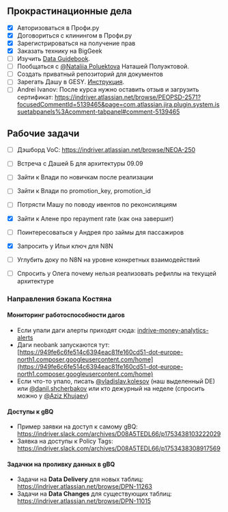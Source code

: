 ## Прокрастинационные дела
- [x] Авторизоваться в Профи.ру
- [x] Договориться с клинингом в Профи.ру
- [x] Зарегистрироваться на получение прав
- [x] Заказать технику на BigGeek
- [ ] Изучить [Data Guidebook](https://platform.indrive.dev/docs/data-guidebook/main?path=/Getting+Started/README.md).
- [ ] Пообщаться с [@Nataliia Poluektova](https://indriver.slack.com/team/U04B9FGDW76) Наташей Полуэктовой. 
- [ ] Создать приватный репозиторий для документов
- [ ] Зарегать Дашу в GESY. [Инструкция](https://www.youtube.com/watch?v=LSbA0mD86k0).
- [ ] Andrei Ivanov: После курса нужно оставить отзыв и загрузить сертификат: https://indriver.atlassian.net/browse/PEOPSD-2571?focusedCommentId=5139465&page=com.atlassian.jira.plugin.system.issuetabpanels%3Acomment-tabpanel#comment-5139465

## Рабочие задачи
- [ ] Дэшборд VoC: https://indriver.atlassian.net/browse/NEOA-250
- [ ] Встреча с Дашей Б для архитектуры 09.09
- [ ] Зайти к Влади по новичкам после реализации
- [ ] Зайти к Влади по promotion_key, promotion_id
- [ ] Потрясти Машу по поводу ивентов по реконсиляциям
- [x] Зайти к Алене про repayment rate (как она завершит)
- [ ] Поинтересоваться у Андрея про займы для пассажиров
- [x] Запросить у Ильи ключ для N8N
- [ ] Углубить доку по N8N на уровне конкретных взаимодействий
- [ ] Спросить у Олега почему нельзя реализовать рефиллы на текущей архитектуре


### Направления бэкапа Костяна

#### Мониторинг работоспособности дагов
- Если упали даги алерты приходят сюда: [indrive-money-analytics-alerts](https://indriver.slack.com/archives/C07JXV6D6N9)
- Даги neobank запускаются тут: [https://949fe6c6fe514c6394eac81fe160cd51-dot-europe-north1.composer.googleusercontent.com/home](https://949fe6c6fe514c6394eac81fe160cd51-dot-europe-north1.composer.googleusercontent.com/home)
- Если что-то упало, писать [@vladislav.kolesov](https://indriver.slack.com/team/U039VV3HACX) (наш выделенный DE) или [@danil.shcherbakov](https://indriver.slack.com/team/U04UHUDMXAA) или кто дежурный на неделе (спросить можно у [@Aziz Khujaev](https://indriver.slack.com/team/U04J0AK41DG))

#### Доступы к gBQ
- Пример заявки на доступ к самому gBQ: https://indriver.slack.com/archives/D08A5TEDL66/p1753438103222029
- Заявка на доступы к Policy Tags: https://indriver.slack.com/archives/D08A5TEDL66/p1753438308917569

#### Задачки на проливку данных в gBQ
- Задачи на **Data Delivery** для новых таблиц: https://indriver.atlassian.net/browse/DPN-11263
- Задачи на **Data Changes** для существующих таблиц: https://indriver.atlassian.net/browse/DPN-11015
